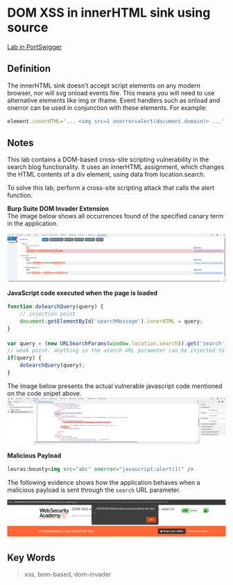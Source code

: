 # DOM XSS in innerHTML sink using source 

[Lab in PortSwigger](https://portswigger.net/web-security/cross-site-scripting/dom-based/lab-innerhtml-sink)

## Definition
The innerHTML sink doesn't accept script elements on any modern browser, nor will svg onload events fire. This means you will need to use alternative elements like img or iframe. Event handlers such as onload and onerror can be used in conjunction with these elements. For example:
```javascript
element.innerHTML='... <img src=1 onerror=alert(document.domain)> ...'
```

## Notes
This lab contains a DOM-based cross-site scripting vulnerability in the search blog functionality. It uses an innerHTML assignment, which changes the HTML contents of a div element, using data from location.search.

To solve this lab, perform a cross-site scripting attack that calls the alert function.

**Burp Suite DOM Invader Extension**  
The image below shows all occurrences found of the specified canary term in the application.

![DOM-Invader canary highlight](image01.png)

**JavaScript code executed when the page is loaded**
```javascript
function doSearchQuery(query) {
    // injection point
    document.getElementById('searchMessage').innerHTML = query;
}

var query = (new URLSearchParams(window.location.search)).get('search');
// weak point. anything in the search URL parameter can be injected to the sink
if(query) {
    doSearchQuery(query);
}
```

The image below presents the actual vulnerable javascript code mentioned on the code snipet above.
![](image02.png)

**Malicious Payload** 
```html 
leuras:bounty<img src="abc" onerror="javascript:alert(1)" />
```

The following evidence shows how the application behaves when a malicious payload is sent through the `search` URL parameter.

![XSS PoC](image03.png)

## Key Words
> xss, bom-based, dom-invader